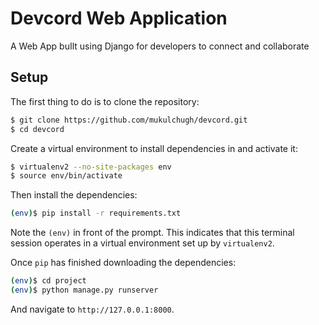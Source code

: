 # Devcord Web Application
A Web App buIlt using Django for developers to connect and collaborate

## Setup

The first thing to do is to clone the repository:

```sh
$ git clone https://github.com/mukulchugh/devcord.git
$ cd devcord
```

Create a virtual environment to install dependencies in and activate it:

```sh
$ virtualenv2 --no-site-packages env
$ source env/bin/activate
```

Then install the dependencies:

```sh
(env)$ pip install -r requirements.txt
```
Note the `(env)` in front of the prompt. This indicates that this terminal
session operates in a virtual environment set up by `virtualenv2`.

Once `pip` has finished downloading the dependencies:
```sh
(env)$ cd project
(env)$ python manage.py runserver
```
And navigate to `http://127.0.0.1:8000`.
